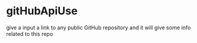 # gitHubApiUse
give a input a link to any public GitHub repository and it will give some info related to this repo
